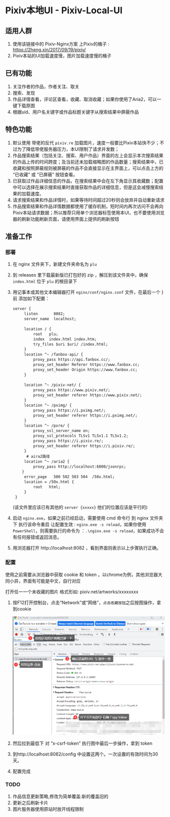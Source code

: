 # Pixiv本地UI - Pixiv-Local-UI

## 适用人群

1. 使用该链接中的 Pixiv-Nginx方案 上Pixiv的桶子 : https://2heng.xin/2017/09/19/pixiv/
2. Pixiv本站的UI加载速度慢，图片加载速度慢的桶子

## 已有功能

1. 关注作者的作品，作者关注、取关
2. 搜索、发现
3. 作品详情查看，评论区查看，收藏、取消收藏；如果你使用了Aria2，可以一键下载原图
4. 根据uid、用户名关键字或作品标题关键字从搜索结果中屏蔽作品

## 特色功能

1. 默认使用 带佬的反代 `pixiv.re` 加载图片，速度一般要比Pixiv本站快不少；不过为了降低带佬服务器压力，本UI限制了请求并发数；
2. 作品搜索结果（包括关注、搜索、用户作品）界面的左上会显示本次搜索结果的作品上传的时间跨度；及当前还未加载缩略图的作品数量；搜索结果中，已收藏和按照屏蔽规则被屏蔽的作品不会直接显示在主界面上，可以点击上方的 “已收藏” 或 “已屏蔽” 按钮查看。
3. 已获取过作品详细信息的作品，在搜索结果中会在左下角显示其收藏数；配置中可以选择在展示搜索结果时直接获取作品的详细信息，但是这会减慢搜索结果的加载速度。
4. 请求搜索结果和作品详情时，如果等待时间超过20秒则会放弃并自动重新请求
5. 作品搜索结果和作品详情数据都使用了缓存机制，短时间内再次访问不会再向Pixiv本站请求数据；所以推荐只用单个浏览器标签使用本UI，也不要使用浏览器的刷新功能刷新页面，请使用界面上提供的刷新按钮

## 准备工作

### 部署

1. 在 nginx 文件夹下，新建文件夹命名为 `plu `

2. 到 releases 里下载最新版已打包好的 zip ，解压到该文件夹中，确保 `index.html` 位于 `plu` 的根目录下

3. 用记事本或其他文本编辑器打开 `nginx/conf/nginx.conf` 文件，在最后一个 } 前 添加如下配置：

   ```nginx
   server {
        listen       8082;
        server_name  localhost;

        location / {
            root   plu;
            index  index.html index.htm;
            try_files $uri $uri/ /index.html;
        }
        location ^~ /fanbox-api/ {
            proxy_pass https://api.fanbox.cc/;
            proxy_set_header Referer https://www.fanbox.cc;
            proxy_set_header Origin https://www.fanbox.cc;
        }
        
        location ^~ /pixiv-net/ {
            proxy_pass https://www.pixiv.net/;
            proxy_set_header referer https://www.pixiv.net/;
        }
        location ^~ /pximg/ {
            proxy_pass https://i.pximg.net/;
            proxy_set_header referer https://i.pximg.net/;
        }
        location ^~ /pxre/ {
            proxy_ssl_server_name on;
            proxy_ssl_protocols TLSv1 TLSv1.1 TLSv1.2;
            proxy_pass https://i.pixiv.re/;
            proxy_set_header referer https://i.pixiv.re/;
        }
         # aira2路径
        location ^~ /aria2 {
            proxy_pass http://localhost:6800/jsonrpc;
       }
        error_page   500 502 503 504  /50x.html;
        location = /50x.html {
            root   html;
        }
    }
   ```

   (该文件里应该已有其他的 `server {xxxxx}` 他们的位置应该是平行的)

4. 启动 `nginx.exe`，如果之前已经启动，需要使用 cmd 命令行 到 nginx 文件夹下 执行该命令重启 让配置生效 : `nginx.exe -s reload`，如果你使用 `PowerShell`，则需要执行的命令为 ：`.\nginx.exe -s reload`，如果成功不会有任何报错或返回消息。

5. 用浏览器打开 http://localhost:8082 ，看到界面则表示以上步骤执行正确。

### 配置

使用之前需要从浏览器中获取 cookie 和 token ，以chrome为例，其他浏览器大同小异，界面有可能是中文，自行对应

打开任一一个未收藏的图片 格式形如: pixiv.net/artworks/xxxxxxxx

1. 按F12打开控制台，点击“Network”或“网络”，`点击收藏按钮`之后按图操作，拿到cookie

   ![img](image/README/-laxlQ17d-gjnuK22T3cSlt-gw.png)

2. 然后拉到最低下 对 “x-csrf-token” 执行图中最后一步操作，拿到 token

3. 到http://localhost:8082/config 中设置这两个。一次设置的有效时间为30天。

4. 配置完成

### TODO

1. 作品信息更新策略,修改为简单覆盖:新的覆盖旧的
2. 更新之后刷新卡片
3. 图片服务器使用原站时放开线程限制